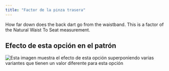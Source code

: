 ```yaml
---
title: "Factor de la pinza trasera"
---
```


How far down does the back dart go from the waistband. This is a factor of the Natural Waist To Seat measurement.

## Efecto de esta opción en el patrón

![Esta imagen muestra el efecto de esta opción superponiendo varias variantes que tienen un valor diferente para esta opción](penelope_backdartdepthfactor_sample.svg "Efecto de esta opción en el patrón")
